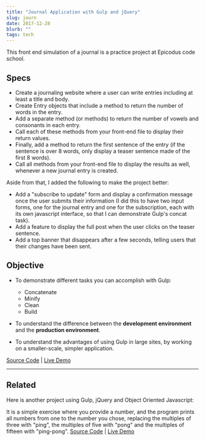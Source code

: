 ```yaml
---
title: "Journal Application with Gulp and jQuery"
slug: journ
date: 2017-12-28
blurb: ""
tags: tech
---
```


This front end simulation of a journal is a practice project at Epicodus code school.

## Specs

* Create a journaling website where a user can write entries including at least a title and body.
* Create Entry objects that include a method to return the number of words in the entry.
* Add a separate method (or methods) to return the number of vowels and consonants in each entry.
* Call each of these methods from your front-end file to display their return values.
* Finally, add a method to return the first sentence of the entry (if the sentence is over 8 words, only display a teaser sentence made of the first 8 words).
* Call all methods from your front-end file to display the results as well, whenever a new journal entry is created.

Aside from that, I added the following to make the project better:

* Add a "subscribe to update" form and display a confirmation message once the user submits their information (I did this to have two input forms, one for the journal entry and one for the subscription, each with its own javascript interface, so that I can demonstrate Gulp's concat task).
* Add a feature to display the full post when the user clicks on the teaser sentence.
* Add a top banner that disappears after a few seconds, telling users that their changes have been sent.

## Objective

* To demonstrate different tasks you can accomplish with Gulp:
    * Concatenate
    * Minify
    * Clean
    * Build

* To understand the difference between the **development environment** and the **production environment**.

* To understand the advantages of using Gulp in large sites, by working on a smaller-scale, simpler application.

[Source Code](https://github.com/mariobox/gulp-journal) | [Live Demo](https://mariobox.github.io/gulp-journal/) 

<hr />

## Related

Here is another project using Gulp, jQuery and Object Oriented Javascript: 

It is a simple exercise where you provide a number, and the program prints all numbers from one to the number you chose, replacing the multiples of three with "ping", the multiples of five with "pong" and the multiples of fifteen with "ping-pong". [Source Code](https://github.com/mariobox/ping-pong) | [Live Demo](https://mariobox.github.io/ping-pong)
















